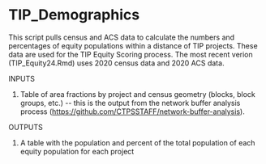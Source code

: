 # TIP_Demographics

This script pulls census and ACS data to calculate the numbers and percentages of equity populations within a distance of TIP projects. These data are used for the TIP
Equity Scoring process. The most recent verion (TIP_Equity24.Rmd) uses 2020 census data and 2020 ACS data.

INPUTS
1. Table of area fractions by project and census geometry (blocks, block groups, etc.) -- this is the output from the network buffer analysis process                  (https://github.com/CTPSSTAFF/network-buffer-analysis).
 
OUTPUTS
1. A table with the population and percent of the total population of each equity population for each project
